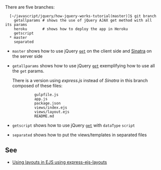 There are five branches:

      [~/javascript/jquery/how-jquery-works-tutorial(master)]$ git branch 
        getallparams # shows the use of jQuery AJAX get method with all its params
        heroku       # shows how to deploy the app in Heroku
        getscript
      * master
        separated

* `master` shows how to use jQuery [`get`](http://api.jquery.com/jquery.get/) on the client side and [Sinatra](http://www.sinatrarb.com/) on the server side
* `getallparams` shows how to use jQuery [`get`](http://api.jquery.com/jquery.get/) 
  exemplifying how to use all the `get` params.

  There is a version using *express.js* instead of *Sinatra* in this branch composed of these files:

                gulpfile.js                  
                app.js                       
                package.json
                views/index.ejs
                views/layout.ejs
                README.md                    

* `getscript` shows how to use jQuery [`get`](http://api.jquery.com/jquery.get/) with
`dataType` `script`
* `separated` shows how to put the views/templates in separated files

## See

* [Using layouts in EJS using express-ejs-layouts](http://blog.hugeaim.com/2013/01/20/using-layouts-in-ejs-using-express-ejs-layouts/)
